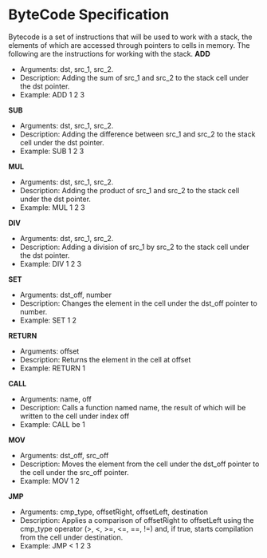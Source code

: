 # ByteCode Specification
Bytecode is a set of instructions that will be used to work with a stack, the elements of which are accessed through pointers to cells in memory. The following are the instructions for working with the stack.
**ADD**
- Arguments: dst, src_1, src_2.
- Description: Adding the sum of src_1 and src_2 to the stack cell under the dst pointer.
- Example: ADD 1 2 3

**SUB**
- Arguments: dst, src_1, src_2.
- Description: Adding the difference between src_1 and src_2 to the stack cell under the dst pointer.
- Example: SUB 1 2 3

**MUL**
- Arguments: dst, src_1, src_2.
- Description: Adding the product of src_1 and src_2 to the stack cell under the dst pointer.
- Example: MUL 1 2 3

**DIV**
- Arguments: dst, src_1, src_2.
- Description: Adding a division of src_1 by src_2 to the stack cell under the dst pointer.
- Example: DIV 1 2 3

**SET**
- Arguments: dst_off, number
- Description: Changes the element in the cell under the dst_off pointer to number.
- Example: SET 1 2

**RETURN**
- Arguments: offset
- Description: Returns the element in the cell at offset
- Example: RETURN 1

**CALL**
- Arguments: name, off
- Description: Calls a function named name, the result of which will be written to the cell under index off
- Example: CALL be 1

**MOV**
- Arguments: dst_off, src_off
- Description: Moves the element from the cell under the dst_off pointer to the cell under the src_off pointer.
- Example: MOV 1 2

**JMP**
- Arguments: cmp_type, offsetRight, offsetLeft, destination
- Description: Applies a comparison of offsetRight to offsetLeft using the cmp_type operator (>, <, >=, <=, ==, !=) and, if true, starts compilation from the cell under destination.
- Example: JMP < 1 2 3
